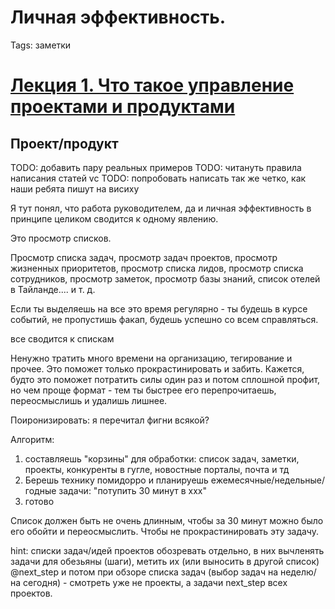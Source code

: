 # Личная эффективность.
Tags: заметки







# [Лекция 1. Что такое управление проектами и продуктами](https://www.youtube.com/watch?v=bVJSwGJolSs)

## Проект/продукт







TODO: добавить пару реальных примеров
TODO: читануть правила написания статей vc
TODO: попробовать написать так же четко, как наши ребята пишут на висиху



Я тут понял, что работа руководителем, да и личная эффективность в принципе целиком сводится к одному явлению.

Это просмотр списков.

Просмотр списка задач, просмотр задач проектов, просмотр жизненных приоритетов, просмотр списка лидов, просмотр списка сотрудников, просмотр заметок, просмотр базы знаний, список отелей в Тайланде.... и т. д.

Если ты выделяешь на все это время регулярно - ты будешь в курсе событий, не пропустишь факап, будешь успешно со всем справляться.











все сводится к спискам



Ненужно тратить много времени на организацию, тегирование и прочее. Это поможет только прокрастинировать и забить. Кажется, будто это поможет потратить силы один раз и потом сплошной профит, но чем проще формат - тем ты быстрее его перепрочитаешь, переосмыслишь и удалишь лишнее.



Поиронизировать: я перечитал фигни всякой?


Алгоритм:
1. составляешь "корзины" для обработки: список задач, заметки, проекты, конкуренты в гугле, новостные порталы, почта и тд
2. Берешь технику помидорро и планируешь ежемесячные/недельные/годные задачи: "потупить 30 минут в ххх"
3. готово



Список должен быть не очень длинным, чтобы за 30 минут можно было его обойти и переосмыслить. Чтобы не прокрастинировать эту задачу.

hint: списки задач/идей проектов обозревать отдельно, в них вычленять задачи для обезьяны (шаги), метить их (или выносить в другой список) @next_step и потом при обзоре списка задач (выбор задач на неделю/на сегодня) - смотреть уже не проекты, а задачи next_step всех проектов.


